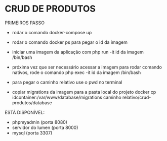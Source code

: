 # CRUD DE PRODUTOS

PRIMEIROS PASSO

- rodar o comando docker-compose up

- rodar o comando docker ps para pegar o id da imagem 

- iniciar uma imagem da aplicação com php run -it id da imagem /bin/bash

- próxima vez que ser necessário acessar a imagem para rodar comando nativos, rode o comando php exec -it id da imagem /bin/bash 

- para pegar o caminho relativo use o pwd no terminal

- copiar migrations da imagem para a pasta local do projeto docker cp idcontainer:/var/www/database/migrations caminho relativo/crud-produtos/database

ESTÁ DISPONÍVEL:
 - phpmyadmin (porta 8080)
 - servidor do lumen (porta 8000)
 - mysql  (porta 3307)